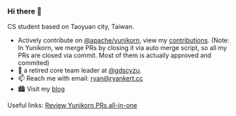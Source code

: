 ### Hi there 👋

CS student based on Taoyuan city, Taiwan.

- Actively contribute on [@apache/yunikorn](https://yunikorn.apache.org/), view my [contributions](https://github.com/search?q=author%3Aryankert01+org%3Aapache&type=commits). (Note: In Yunikorn, we merge PRs by closing it via auto merge script, so all my PRs are closed via commit. Most of them is actually approved and commited)
- 🔭 a retired core team leader at [@gdscyzu](https://github.com/gdscyzu).
- 📫 Reach me with email: ryan@ryankert.cc
- 🏙 Visit my [blog](https://blog.ryankert.cc)



<!-- ![ryankert01's GitHub stats](https://github-readme-stats.vercel.app/api?username=ryankert01&theme=tokyonight&show_icons=true) -->


Useful links:
[Review Yunikorn PRs all-in-one](https://github.com/search?q=is%3Apr+is%3Aopen+repo%3Aapache%2Fyunikorn-site+repo%3Aapache%2Fyunikorn-core++repo%3Aapache%2Fyunikorn-k8shim++repo%3Aapache%2Fyunikorn-release+repo%3Aapache%2Fyunikorn-scheduler-interface+repo%3Aapache%2Fyunikorn-web&type=pullrequests&query=repo%3Aapache%2Fyunikorn-site+repo%3Aapache%2Fyunikorn-core++repo%3Aapache%2Fyunikorn-k8shim++repo%3Aapache%2Fyunikorn-release+repo%3Aapache%2Fyunikorn-scheduler-interface+repo%3Aapache%2Fyunikorn-web+is%3Apr+author%3Aryankert01&s=updated&o=desc)

<!-- ![LeetCode Stats](https://leetcard.jacoblin.cool/ryankert?theme=dark&font=Coming%20Soon) -->
<!-- ![](https://visitor-badge.glitch.me/badge?page_id=ryankert01.ryankert01) -->
